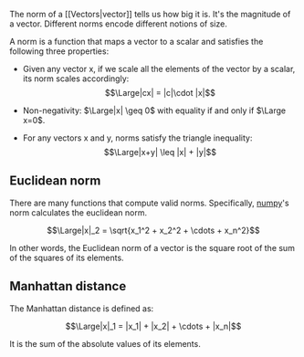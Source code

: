 The norm of a [[Vectors|vector]] tells us how big it is.
It's the magnitude of a vector.
Different norms encode different notions of size.

A norm is a function that maps a vector to a scalar and satisfies the following three properties:

- Given any vector x, if we scale all the elements of the vector by a scalar, its norm scales accordingly:
$$\Large|cx| = |c|\cdot |x|$$


- Non-negativity: 
					$\Large|x| \geq 0$ with equality if and only if $\Large x=0$.

- For any vectors x and y, norms satisfy the triangle inequality: 
$$\Large|x+y| \leq |x| + |y|$$


## Euclidean norm

There are many functions that compute valid norms.
Specifically, [numpy](../AI-LAB/Numpy.md)'s norm calculates the euclidean norm.

$$\Large|x|_2 = \sqrt{x_1^2 + x_2^2 + \cdots + x_n^2}$$

In other words, the Euclidean norm of a vector is the square root of the sum of the squares of its elements.

## Manhattan distance

The Manhattan distance is defined as:

$$\Large|x|_1 = |x_1| + |x_2| + \cdots + |x_n|$$

It is the sum of the absolute values of its elements.